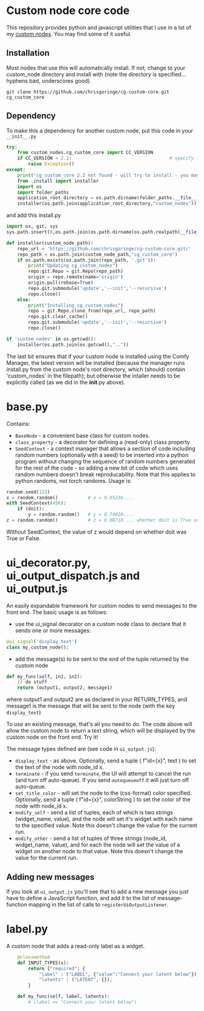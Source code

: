 # Custom node core code

This repository provides python and javascript utilities that I use in a lot of my [custom nodes](https://github.com/chrisgoringe/cg-nodes-index). You may find some of it useful.

## Installation

Most nodes that use this will automatically install. If not, change to your custom_node directory and install with (note the directory is specified... hyphens bad, underscores good).
```
git clone https://github.com/chrisgoringe/cg-custom-core.git cg_custom_core
```

## Dependency

To make this a dependency for another custom node, put this code in your `__init__.py`
```python
try:
    from custom_nodes.cg_custom_core import CC_VERSION
    if CC_VERSION < 2.2:                                    # specify the minimum version you need as a float
        raise Exception()
except: 
    print("cg_custom_core 2.2 not found - will try to install - you may need to restart afterwards")
    from .install import installer
    import os
    import folder_paths
    application_root_directory = os.path.dirname(folder_paths.__file__)
    installer(os.path.join(application_root_directory,"custom_nodes"))
```

and add this install.py

```python
import os, git, sys
sys.path.insert(0,os.path.join(os.path.dirname(os.path.realpath(__file__)),"..",".."))

def installer(custom_node_path):
    repo_url = 'https://github.com/chrisgoringe/cg-custom-core.git/'
    repo_path = os.path.join(custom_node_path,"cg_custom_core")
    if os.path.exists(os.path.join(repo_path, '.git')):
        print("Updating cg_custom_nodes")
        repo:git.Repo = git.Repo(repo_path)
        origin = repo.remote(name='origin')
        origin.pull(rebase=True)
        repo.git.submodule('update','--init','--recursive')
        repo.close()
    else:
        print("Installing cg_custom_nodes")
        repo = git.Repo.clone_from(repo_url, repo_path)
        repo.git.clear_cache()
        repo.git.submodule('update','--init','--recursive')
        repo.close()

if 'custom_nodes' in os.getcwd():
    installer(os.path.join(os.getcwd(),".."))
```

The last bit ensures that if your custom node is installed using the Comfy Manager, the latest version will be installed (because the manager runs install.py from the custom node's root directory, which (should) contain 'custom_nodes' in the filepath); but otherwise the intaller needs to be explicitly called (as we did in the __init__.py above).

# base.py

Contains:

- `BaseNode` - a convenient base class for custom nodes.
- `class_property` - a decorator for defining a (read-only) class property
- `SeedContext` - a context manager that allows a section of code including random numbers (optionally with a seed) to be inserted into a python program without changing the sequence of random numbers generated for the rest of the code - so adding a new bit of code which uses random numbers doesn't break reproducability. Note that this applies to python randoms, not torch randoms. Usage is:

```python
random.seed(123)
x = random.random()           # x = 0.05236....
with SeedContext(456):
    if (doit):
        y = random.random()   # y = 0.74820....
z = random.random()           # z = 0.08718.... whether doit is True or False, or if the code was removed
```

Without SeedContext, the value of z would depend on whether doit was True or False.

# ui_decorator.py, ui_output_dispatch.js and ui_output.js

An easily expandable framework for custom nodes to send messages to the front end. The basic usage is as follows:

- use the ui_signal decorator on a custom node class to declare that it sends one or more messages:
```python
@ui_signal('display_text')
class my_custom_node():
```

- add the message(s) to be sent to the end of the tuple returned by the custom node
```python
def my_func(self, in1, in2):
    // do stuff
    return (output1, output2, message1)
```
where output1 and output2 are as declared in your RETURN_TYPES, and message1 is the message that will be sent to the node (with the key `display_text`)

To use an existing message, that's all you need to do. The code above will allow the custom node to return a text string, which will be displayed by the custom node on the front end. Try it!

The message types defined are (see code in `ui_output.js`):
- `display_text` - as above.  Optionally, send a tuple ( f"id={x}", text ) to set the text of the node with node_id x.
- `terminate` - if you send `terminate`, the UI will attempt to cancel the run (and turn off auto-queue). If you send `autoqueueoff` it will just turn off auto-queue. 
- `set_title_color` - will set the node to the (css-format) color specified. Optionally, send a tuple ( f"id={x}", colorString ) to set the color of the node with node_id x.
- `modify_self` - send a list of tuples, each of which is two strings (widget_name, value), and the node will set it's widget with each name to the specified value. Note this doesn't change the value for the current run.
- `modify_other` - send a list of tuples of three strings (node_id, widget_name, value), and for each the node will set the value of a widget on another node to that value. Note this doesn't change the value for the current run.


## Adding new messages

If you look at `ui_output.js` you'll see that to add a new message you just have to define a JavaScript function, and add it to the list of message-function mapping in the list of calls to `registerUiOutputListener`. 

# label.py

A custom node that adds a read-only label as a widget.

```python
    @classmethod
    def INPUT_TYPES(s):
        return {"required": {
            "label" : ("LABEL", {"value":"Connect your latent below"}),
            "latents" : ("LATENT", {}),
        }

    def my_func(self, label, latents):
        # (label == "Connect your latent below") 
```
